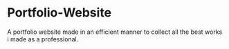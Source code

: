 # Portfolio-Website
A portfolio website made in an efficient manner to collect all the best works i made as a professional.
